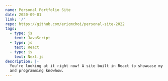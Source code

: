 ```yaml
---
name: Personal Portfolio Site
date: 2020-09-01
link: '/'
repo: https://github.com/ericmchoi/personal-site-2022
tags:
  - type: js
    text: JavaScript
  - type: js
    text: React
  - type: js
    text: Next.js
description: |-
  You're looking at it right now! A site built in React to showcase my personal projects
  and programming knowhow.
---
```

